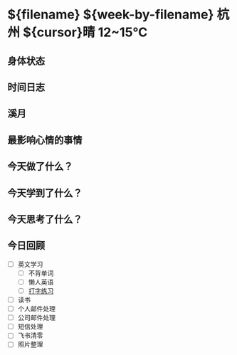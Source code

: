 # ${filename} ${week-by-filename} 杭州 ${cursor}晴 12~15℃

## 身体状态


## 时间日志


## 溪月


## 最影响心情的事情

## 今天做了什么？

## 今天学到了什么？

## 今天思考了什么？

## 今日回顾

- [ ] 英文学习
  - [ ] 不背单词
  - [ ] 懒人英语
  - [ ] [打字练习](https://qwerty.kaiyi.cool/)
- [ ] 读书
- [ ] 个人邮件处理
- [ ] 公司邮件处理
- [ ] 短信处理
- [ ] 飞书清零
- [ ] 照片整理
